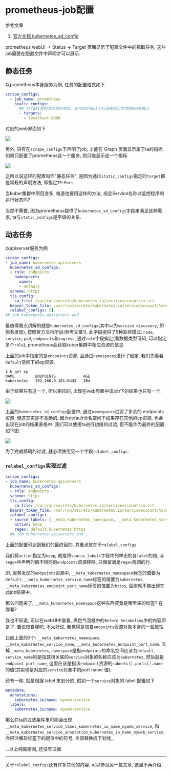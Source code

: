 # prometheus-job配置

参考文章

1. [官方文档 kubernetes_sd_config](https://prometheus.io/docs/prometheus/latest/configuration/configuration/#kubernetes_sd_config)

prometheus webUI -> Status -> Target 页面显示了配置文件中的抓取任务, 这些job需要在配置文件中声明才可以展示.

## 静态任务

以prometheus本身服务为例, 任务的配置格式如下

```yaml
scrape_configs:
  - job_name: prometheus
    static_configs:
      ## target是检测的目标地址, prometheus可以连接自己本地的9090端口
      - targets:
        - localhost:9090
```

对应的web界面如下

![](https://gitee.com/generals-space/gitimg/raw/master/B4B4C41C791DAC5F9C5E88F104DD5ED7.png)

另外, 只有在`scrape_configs`下声明了job, 才能在 Graph 页面显示属于ta的指标. 如果只配置了prometheus这一个服务, 则只能显示这一个指标.

![](https://gitee.com/generals-space/gitimg/raw/master/CD3743C127C8B155DD4AEF98EC76D373.png)

之所以说这样的配置叫作"静态任务", 是因为通过`static_configs`指定的`target`都是常规的声明方法, 即指定`IP:Port`. 

当kuber集群中项目变多, 难道也要用这样的方法, 指定Service名称以监控程序的运行状态吗? 

当然不需要, 因为prometheus提供了`kubernetes_sd_configs`字段来满足这种需求, ta与`static_configs`是平级的关系.

## 动态任务

以apiserver服务为例

```yaml
scrape_configs:
- job_name: kubernetes-apiservers
  kubernetes_sd_configs:
  - role: endpoints
    namespaces:
      names: 
      - default
  scheme: https
  tls_config:
    ca_file: /var/run/secrets/kubernetes.io/serviceaccount/ca.crt
  bearer_token_file: /var/run/secrets/kubernetes.io/serviceaccount/token
  relabel_configs: []
## job kubernetes-apiservers end 
```

最值得重点讲解的就是`kubernetes_sd_configs`(其中`sd`为`service discovery`, 即服务发现), 按照官方文档所说(参考文章1), 此字段提供了5种监控模式: `node`, `service`, `pod`, `endpoints`和`ingress`, 通过`role`字段指定(看数据类型可知, 可以指定多个`role`), prometheus会获取kuber集群中相应资源的信息.

上面的job中指定的是`endpoints`资源, 且通过`namespaces`进行了限定, 我们先看看`default`空间下的ep资源.

```
$ k get ep
NAME         ENDPOINTS            AGE
kubernetes   192.168.0.101:6443   10d
```

由于结果只有这一个, 所以相应的, 出现在web界面中该job下的结果也只有一个.

![](https://gitee.com/generals-space/gitimg/raw/master/2179BC55A47E7A4EAC56025EC15468CF.png)

上面的`kubernetes_sd_configs`配置中, 通过`namespaces`过滤了多余的 endpoints 资源. 但这其实是不准确的, 因为default命名空间下如果存在其他的ep资源, 也会出现在job的结果表格中. 我们可以使用ta进行初级的过滤, 但不能作为最终的配置. 如下图.

![](https://gitee.com/generals-space/gitimg/raw/master/71D3422C7B57B74B9BA3503E9CAA5ED1.png)

为了完成精确的过滤, 就必须使用另一个字段`relabel_configs`. 

### `relabel_configs`实现过滤

```yaml
scrape_configs:
- job_name: kubernetes-apiservers
  kubernetes_sd_configs:
  - role: endpoints
  scheme: https
  tls_config:
    ca_file: /var/run/secrets/kubernetes.io/serviceaccount/ca.crt
  bearer_token_file: /var/run/secrets/kubernetes.io/serviceaccount/token
  relabel_configs:
  - source_labels: [__meta_kubernetes_namespace, __meta_kubernetes_service_name, __meta_kubernetes_endpoint_port_name]
    action: keep
    regex: default;kubernetes;https
  ## job kubernetes-apiservers end ...
```

上面的配置可达到我们的最终目的, 其重点就在于`relabel_configs`. 

我们将`action`指定为`keep`, 就是将`source_labels`字段中列举出的各`label`的值, 与`regex`中声明的值不相同的`endpoints`资源移除, 只保留满足`regex`规则的行.

即, 服务发现的`endpoints`资源中, `__meta_kubernetes_namespace`标签的值要为`default`, `__meta_kubernetes_service_name`标签的值要为`kubernetes`, `__meta_kubernetes_endpoint_port_name`标签的值要为`https`, 否则就不能出现在此job结果中.

那么问题来了, `__meta_kubernetes_namespace`这种东西究竟是哪里来的标签? 在哪看?

我也不知道, 可以在webUI中查看, 黑色气泡框中的`Before Relabeling`中的内容即是了. 要说取自哪吧, 不太好说, 我觉得是取自`endpoints`资源对象本身的一些属性. 

比如上面的3个: `__meta_kubernetes_namespace`, `__meta_kubernetes_service_name`, `__meta_kubernetes_endpoint_port_name`. 去掉`__meta_kubernetes`, `namespace`是指`endpoints`的命名空间应该为`default`, `service_name`则是指其相关联的`service`对象的名称应该为`kubernetes`, 然后就是`endpoint_port_name`, 这里应该是指该`endpoint`资源的`subnets[].ports[].name`的值(其实也是对应的`service`对象中的port name 值).

还有一种, 就是根据 label 来划分的, 假如一个`service`对象的 label 配置如下

```yaml
metadata:
  annotations:
    kubernetes.io/name: myweb-service
  labels:
    kubernetes.io/name: myweb-service
```

那么在ta的过滤条件里可能会出现`__meta_kubernetes_service_label_kubernetes_io_name_myweb_service`, 和`__meta_kubernetes_service_annotation_kubernetes_io_name_myweb_service`. 会把注解及标签下的键值中的符号, 全部替换成下划线`_`.

...以上纯属猜测, 还没有证据.

------

关于`relabel_configs`还有许多其他的内容, 可以参见另一篇文章, 这里不再介绍.
